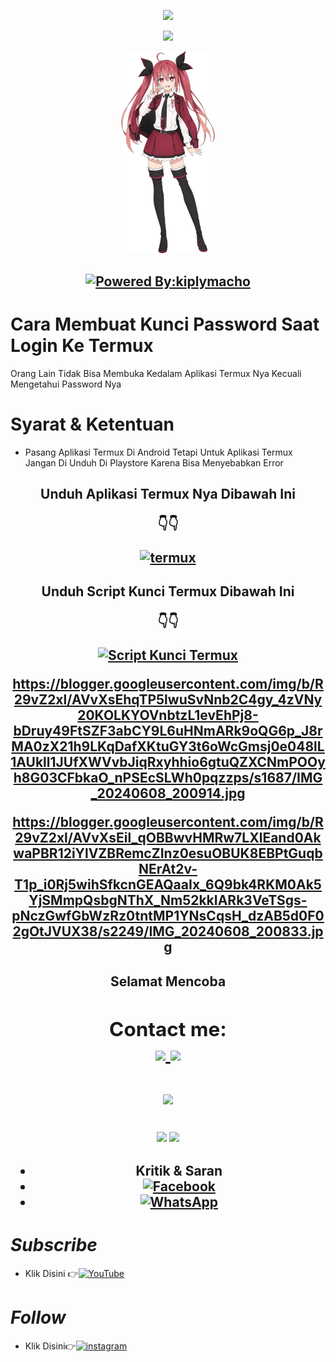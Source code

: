 <p align="center">
<img src="https://readme-typing-svg.herokuapp.com?color=%2336BCF7&center=true&vCenter=true&lines=Channel+YouTube+@km7ujuh" />
</p>
<p align="center">
<img src="https://readme-typing-svg.herokuapp.com?color=%2336BCF7&center=true&vCenter=true&lines=K+I+P+L+Y+M+A+C+H+O" />
</p>

<p align='center'><a href="https://api.daily.dev/get?r=fisabiliyusri"><img src="https://raw.githubusercontent.com/fisabiliyusri/.github/main/kotori2.png?r=82s" width="150" alt="Hayuk"/></a></p>

<h2 align="center">
  
[![Powered By:kiplymacho](https://img.shields.io/badge/PoweredBy:kiplymacho-7%2B-blue.svg?style=flat)](http://linktr.ee/kiplymacho)

# Cara Membuat Kunci Password Saat Login Ke Termux

Orang Lain Tidak Bisa Membuka Kedalam Aplikasi Termux Nya
Kecuali Mengetahui Password Nya

# Syarat & Ketentuan 
- Pasang Aplikasi Termux Di Android Tetapi Untuk Aplikasi Termux Jangan Di Unduh Di Playstore Karena Bisa Menyebabkan Error
<h2 align="center">

Unduh Aplikasi Termux Nya Dibawah Ini

👇👇

[![termux](https://img.shields.io/badge/termux-71-yellow.svg?style=flat)](https://sfile.mobi/1Pk3b69xugs7)

<h2 align="center">

Unduh Script Kunci Termux Dibawah Ini

👇👇

[![Script Kunci Termux](https://img.shields.io/badge/ScriptKunciTermux-%2B-yellow.svg?style=flat)](https://sfile.mobi/6zxbuUUnDyz)

https://blogger.googleusercontent.com/img/b/R29vZ2xl/AVvXsEhqTP5lwuSvNnb2C4gy_4zVNy20KOLKYOVnbtzL1evEhPj8-bDruy49FtSZF3abCY9L6uHNmARk9oQG6p_J8rMA0zX21h9LKqDafXKtuGY3t6oWcGmsj0e048lL1AUkll1JUfXWVvbJiqRxyhhio6gtuQZXCNmPOOyh8G03CFbkaO_nPSEcSLWh0pqzzps/s1687/IMG_20240608_200914.jpg

https://blogger.googleusercontent.com/img/b/R29vZ2xl/AVvXsEil_qOBBwvHMRw7LXlEand0AkwaPBR12iYlVZBRemcZInz0esuOBUK8EBPtGuqbNErAt2v-T1p_i0Rj5wihSfkcnGEAQaaIx_6Q9bk4RKM0Ak5YjSMmpQsbgNThX_Nm52kkIARk3VeTSgs-pNczGwfGbWzRz0tntMP1YNsCqsH_dzAB5d0F02gOtJVUX38/s2249/IMG_20240608_200833.jpg

<h2 align="center">

Selamat Mencoba 

</p>
<div height='45' align="center">
<h2>Contact me: <br>
<a href="https://github.com/kiplymacho"> <img src="https://cdn.jsdelivr.net/npm/simple-icons@3.0.1/icons/github.svg" height='50'> </a>
<a href="https://facebook.com/kiplymachobanjar"> <img src="https://cdn.jsdelivr.net/npm/simple-icons@3.0.1/icons/facebook.svg" height='50'> </a>
  
<a href="https://paypal.me/kiplymacho"> <img src="https://cdn.trakteer.id/images/embed/trbtn-red-6.png" height='50'> </a>
</h2>
</div>
<h2 align="center">
<img height=150 src="https://github-readme-stats.vercel.app/api/top-langs/?username=kiplymacho&layout=compact&theme=dark">
<img height=150 src="https://github-readme-stats.vercel.app/api?username=kiplymacho&count_private=true&show_icons=true&theme=dark">
  
<h2 align="center">

- Kritik & Saran
- [![Facebook](https://img.shields.io/badge/Facebook-7K%2B-yellow.svg?style=flat)](https://www.facebook.com/httpcustomkiplymacho/)
-  [![WhatsApp](https://img.shields.io/badge/WhatsApp-400%2B-yellow.svg?style=flat)](https://wa.me/6285751032225)

# _Subscribe_
- Klik Disini 👉[![YouTube](https://img.shields.io/badge/YouTube-200%2B-yellow.svg?style=flat)](https://www.youtube.com/@km7ujuh)

# _Follow_
- Klik Disini👉[![instagram](https://img.shields.io/badge/Instagram-2K%2B-yellow.svg?style=flat)](https://instagram.com/kiplymacho)
